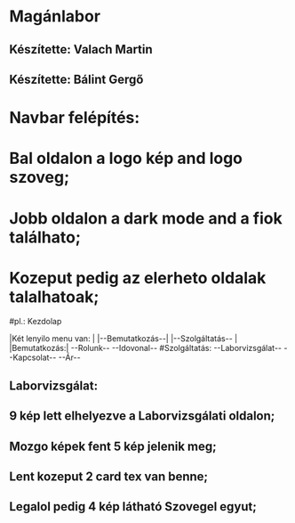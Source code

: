 # Magánlabor
## Készítette: Valach Martin 
## Készítette: Bálint Gergő 

# Navbar felépítés:
# Bal oldalon a logo kép and logo szoveg; 
# Jobb oldalon a dark mode and a fiok találhato;
# Kozeput pedig az elerheto oldalak talalhatoak;
#pl.: Kezdolap
  
 |Két lenyilo menu van: |
  |--Bemutatkozás--| 
  |--Szolgáltatás-- |
|Bemutatkozás:|
  --Rolunk--
  --Idovonal--
#Szolgáltatás:
  --Laborvizsgálat--
  --Kapcsolat--
  --Ár--
  

    

## Laborvizsgálat:
## 9 kép lett elhelyezve a Laborvizsgálati oldalon;
## Mozgo képek fent 5 kép jelenik meg;
## Lent kozeput 2 card tex van benne;
## Legalol pedig  4 kép látható Szovegel egyut;

